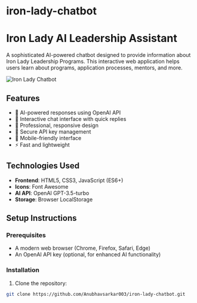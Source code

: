 # iron-lady-chatbot
# Iron Lady AI Leadership Assistant

A sophisticated AI-powered chatbot designed to provide information about Iron Lady Leadership Programs. This interactive web application helps users learn about programs, application processes, mentors, and more.

![Iron Lady Chatbot](examples/screenshot.png)

## Features

- 🤖 AI-powered responses using OpenAI API
- 💬 Interactive chat interface with quick replies
- 🎨 Professional, responsive design
- 🔐 Secure API key management
- 📱 Mobile-friendly interface
- ⚡ Fast and lightweight

## Technologies Used

- **Frontend**: HTML5, CSS3, JavaScript (ES6+)
- **Icons**: Font Awesome
- **AI API**: OpenAI GPT-3.5-turbo
- **Storage**: Browser LocalStorage

## Setup Instructions

### Prerequisites

- A modern web browser (Chrome, Firefox, Safari, Edge)
- An OpenAI API key (optional, for enhanced AI functionality)

### Installation

1. Clone the repository:
```bash
git clone https://github.com/Anubhavsarkar003/iron-lady-chatbot.git
